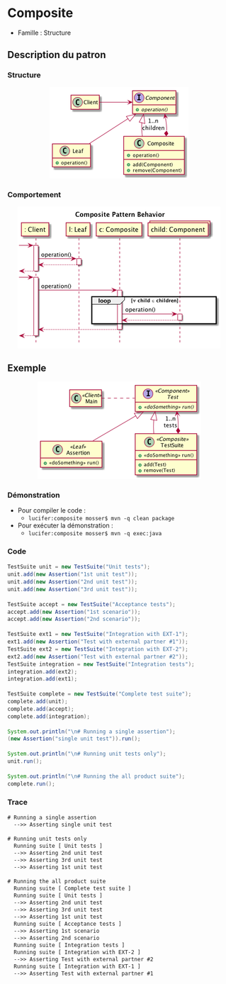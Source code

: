 # Composite

  * Famille : Structure

## Description du patron

### Structure

<div align="center">

![composite class diag](./uml/composite_cd.png)

</div>

### Comportement

<div align="center">

![composite class diag](./uml/composite_sd.png)

</div>


## Exemple

<div align="center">

![example class diag](./uml/_example.png)

</div>


### Démonstration

  * Pour compiler le code :
    * `lucifer:composite mosser$ mvn -q clean package`
  * Pour exécuter la démonstration :
    * `lucifer:composite mosser$ mvn -q exec:java`

### Code

```java
TestSuite unit = new TestSuite("Unit tests");
unit.add(new Assertion("1st unit test"));
unit.add(new Assertion("2nd unit test"));
unit.add(new Assertion("3rd unit test"));

TestSuite accept = new TestSuite("Acceptance tests");
accept.add(new Assertion("1st scenario"));
accept.add(new Assertion("2nd scenario"));

TestSuite ext1 = new TestSuite("Integration with EXT-1");
ext1.add(new Assertion("Test with external partner #1"));
TestSuite ext2 = new TestSuite("Integration with EXT-2");
ext2.add(new Assertion("Test with external partner #2"));
TestSuite integration = new TestSuite("Integration tests");
integration.add(ext2);
integration.add(ext1);

TestSuite complete = new TestSuite("Complete test suite");
complete.add(unit);
complete.add(accept);
complete.add(integration);

System.out.println("\n# Running a single assertion");
(new Assertion("single unit test")).run();

System.out.println("\n# Running unit tests only");
unit.run();

System.out.println("\n# Running the all product suite");
complete.run();
```

### Trace

```
# Running a single assertion
  -->> Asserting single unit test

# Running unit tests only
  Running suite [ Unit tests ]
  -->> Asserting 2nd unit test
  -->> Asserting 3rd unit test
  -->> Asserting 1st unit test

# Running the all product suite
  Running suite [ Complete test suite ]
  Running suite [ Unit tests ]
  -->> Asserting 2nd unit test
  -->> Asserting 3rd unit test
  -->> Asserting 1st unit test
  Running suite [ Acceptance tests ]
  -->> Asserting 1st scenario
  -->> Asserting 2nd scenario
  Running suite [ Integration tests ]
  Running suite [ Integration with EXT-2 ]
  -->> Asserting Test with external partner #2
  Running suite [ Integration with EXT-1 ]
  -->> Asserting Test with external partner #1
```

